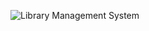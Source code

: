 ![Library Management System](https://github.com/user-attachments/assets/00e0d5f9-dfe0-41c9-9a6b-09fa30f5d94a)
